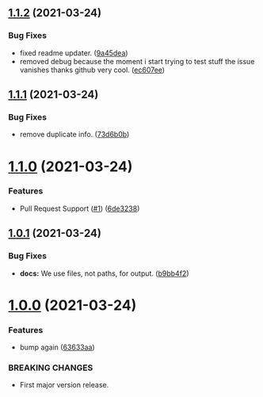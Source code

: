 ## [1.1.2](https://github.com/JoshPiper/GModStore-Version-Parser/compare/v1.1.1...v1.1.2) (2021-03-24)


### Bug Fixes

* fixed readme updater. ([9a45dea](https://github.com/JoshPiper/GModStore-Version-Parser/commit/9a45dea5e3da5929e994466f42d57c5464a87b32))
* removed debug because the moment i start trying to test stuff the issue vanishes thanks github very cool. ([ec607ee](https://github.com/JoshPiper/GModStore-Version-Parser/commit/ec607ee5cbc6a6b261a94369532579349f4389fc))



## [1.1.1](https://github.com/JoshPiper/GModStore-Version-Parser/compare/v1.1.0...v1.1.1) (2021-03-24)


### Bug Fixes

* remove duplicate info. ([73d6b0b](https://github.com/JoshPiper/GModStore-Version-Parser/commit/73d6b0b73c0d6e29778139464d84c1cbb4d27cff))



# [1.1.0](https://github.com/JoshPiper/GModStore-Version-Parser/compare/v1.0.1...v1.1.0) (2021-03-24)


### Features

* Pull Request Support ([#1](https://github.com/JoshPiper/GModStore-Version-Parser/issues/1)) ([6de3238](https://github.com/JoshPiper/GModStore-Version-Parser/commit/6de3238634b5fcec8e65a0701d01c8d71795fa96))



## [1.0.1](https://github.com/JoshPiper/GModStore-Version-Parser/compare/v1.0.0...v1.0.1) (2021-03-24)


### Bug Fixes

* **docs:** We use files, not paths, for output. ([b9bb4f2](https://github.com/JoshPiper/GModStore-Version-Parser/commit/b9bb4f219622bb1d7e3c3b7679034aae30af7ed7))



# [1.0.0](https://github.com/JoshPiper/GModStore-Version-Parser/compare/63633aa4115e4da304956baacb24a61c4e241451...v1.0.0) (2021-03-24)


### Features

* bump again ([63633aa](https://github.com/JoshPiper/GModStore-Version-Parser/commit/63633aa4115e4da304956baacb24a61c4e241451))


### BREAKING CHANGES

* First major version release.




